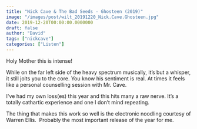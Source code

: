 ```yaml
---
title: "Nick Cave & The Bad Seeds - Ghosteen (2019)"
image: "/images/post/wilt_20191220_Nick.Cave.Ghosteen.jpg"
date: 2019-12-20T00:00:00.0000000
draft: false
author: "David"
tags: ["nickcave"]
categories: ["Listen"]
---
```

 Holy Mother this is intense!   
  
While on the far left side of the heavy spectrum musically, it’s but a whisper, it still jolts you to the core. You know his sentiment is real. At times it feels like a personal counselling session with Mr. Cave.   
  
I've had my own loss(es) this year and this hits many a raw nerve. It’s a totally cathartic experience and one I don’t mind repeating.  
  
The thing that makes this work so well is the electronic noodling courtesy of Warren Ellis.  Probably the most important release of the year for me.